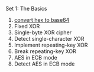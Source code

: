 Set 1: The Basics

1. [convert hex to base64](https://github.com/AashrayAnand/Matasano-Crypto-Challenges/blob/master/Set1/HexToBase64.py)
2. Fixed XOR
3. Single-byte XOR cipher
4. Detect single-character XOR
5. Implement repeating-key XOR
6. Break repeating-key XOR
7. AES in ECB mode
8. Detect AES in ECB mode
